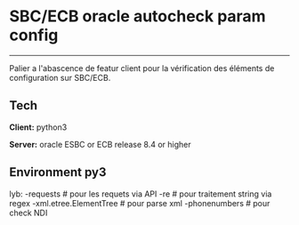 # SBC/ECB oracle autocheck param config
****
Palier a l'abascence de featur client 
pour la vérification des éléments de configuration sur SBC/ECB. 

## Tech 

**Client:** python3 

**Server:** oracle ESBC or ECB release 8.4 or higher

## Environment py3

lyb: 
  -requests              # pour les requets via API
  -re                    # pour traitement string via regex
  -xml.etree.ElementTree # pour parse xml 
  -phonenumbers          # pour check NDI 

  
